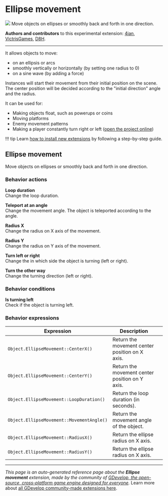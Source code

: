 # Ellipse movement

<img src="https://resources.gdevelop-app.com/assets/Icons/sine-wave.svg" class="extension-icon"></img>
Move objects on ellipses or smoothly back and forth in one direction.

**Authors and contributors** to this experimental extension: [4ian](https://gd.games/4ian), [VictrisGames](https://gd.games/VictrisGames), [D8H](https://gd.games/D8H).

---

It allows objects to move:

- on an ellipsis or arcs
- smoothly vertically or horizontally (by setting one radius to 0)
- on a sine wave (by adding a force)

Instances will start their movement from their initial position on the scene.
The center position will be decided according to the "initial direction" angle and the radius.

It can be used for:

- Making objects float, such as powerups or coins
- Moving platforms
- Enemy movement patterns
- Making a player constantly turn right or left ([open the project online](https://editor.gdevelop.io/?project=example://star-seeker))

!!! tip
    Learn [how to install new extensions](/gdevelop5/extensions/search) by following a step-by-step guide.



## Ellipse movement 

Move objects on ellipses or smoothly back and forth in one direction. 

### Behavior actions

**Loop duration**  
Change the loop duration.

**Teleport at an angle**  
Change the movement angle. The object is teleported according to the angle.

**Radius X**  
Change the radius on X axis of the movement.

**Radius Y**  
Change the radius on Y axis of the movement.

**Turn left or right**  
Change the in which side the object is turning (left or right).

**Turn the other way**  
Change the turning direction (left or right).

### Behavior conditions

**Is turning left**  
Check if the object is turning left.

### Behavior expressions

| Expression | Description |  |
|-----|-----|-----|
| `Object.EllipseMovement::CenterX()` | Return the movement center position on X axis. ||
| `Object.EllipseMovement::CenterY()` | Return the movement center position on Y axis. ||
| `Object.EllipseMovement::LoopDuration()` | Return the loop duration (in seconds). ||
| `Object.EllipseMovement::MovementAngle()` | Return the movement angle of the object. ||
| `Object.EllipseMovement::RadiusX()` | Return the ellipse radius on X axis. ||
| `Object.EllipseMovement::RadiusY()` | Return the ellipse radius on X axis. ||


---

*This page is an auto-generated reference page about the **Ellipse movement** extension, made by the community of [GDevelop, the open-source, cross-platform game engine designed for everyone](https://gdevelop.io/).* Learn more about [all GDevelop community-made extensions here](/gdevelop5/extensions).